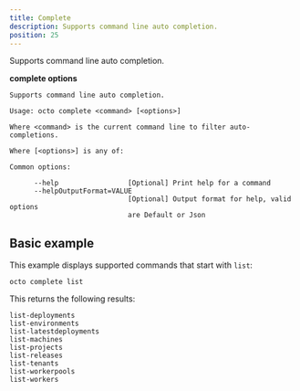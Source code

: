 ```yaml
---
title: Complete
description: Supports command line auto completion.
position: 25
---
```


Supports command line auto completion.

**complete options**

```text
Supports command line auto completion.

Usage: octo complete <command> [<options>]

Where <command> is the current command line to filter auto-completions.

Where [<options>] is any of:

Common options:

      --help                 [Optional] Print help for a command
      --helpOutputFormat=VALUE
                             [Optional] Output format for help, valid options
                             are Default or Json
```

## Basic example

This example displays supported commands that start with `list`:

```text
octo complete list
```

This returns the following results:

```
list-deployments
list-environments
list-latestdeployments
list-machines
list-projects
list-releases
list-tenants
list-workerpools
list-workers
```

